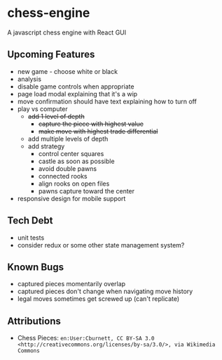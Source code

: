 # chess-engine

A javascript chess engine with React GUI

## Upcoming Features

- new game - choose white or black
- analysis
- disable game controls when appropriate
- page load modal explaining that it's a wip
- move confirmation should have text explaining how to turn off
- play vs computer
  - ~~add 1 level of depth~~
    - ~~capture the piece with highest value~~
    - ~~make move with highest trade differential~~
  - add multiple levels of depth
  - add strategy
    - control center squares
    - castle as soon as possible
    - avoid double pawns
    - connected rooks
    - align rooks on open files
    - pawns capture toward the center
- responsive design for mobile support

## Tech Debt

- unit tests
- consider redux or some other state management system?

## Known Bugs

<!-- - _none_ -->
- captured pieces momentarily overlap
- captured pieces don't change when navigating move history
- legal moves sometimes get screwed up (can't replicate)

## Attributions

- Chess Pieces: `en:User:Cburnett, CC BY-SA 3.0 <http://creativecommons.org/licenses/by-sa/3.0/>, via Wikimedia Commons`
